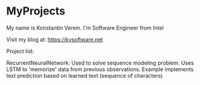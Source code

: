 # MyProjects

My name is Konstantin Verein. I'm Software Engineer from Intel

Visit my blog at: https://kvsoftware.net

Project list:

RecurrentNeuralNetwork: Used to solve sequence modeling problem. Uses LSTM to 'memorize' data from previous observations.
Example implements text prediction based on learned text (sequence of characters)
                        
